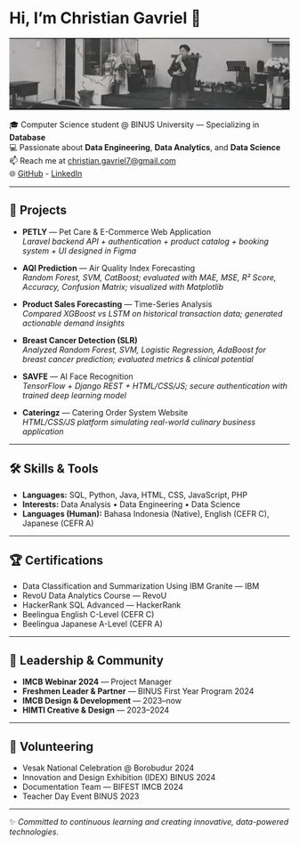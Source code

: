 # Hi, I’m Christian Gavriel 👋 

![Christian Gavriel](img/linkedinheader.jpg)

🎓 Computer Science student @ BINUS University — Specializing in **Database**  
💻 Passionate about **Data Engineering**, **Data Analytics**, and **Data Science**  
📫 Reach me at [christian.gavriel7@gmail.com](mailto:christian.gavriel7@gmail.com)  
🌐 [GitHub](https://github.com/christiangavriel) - [LinkedIn](https://linkedin.com/in/christiangavriel)

---

## 🚀 Projects

- **PETLY** — Pet Care & E-Commerce Web Application  
  _Laravel backend API + authentication + product catalog + booking system + UI designed in Figma_

- **AQI Prediction** — Air Quality Index Forecasting  
  _Random Forest, SVM, CatBoost; evaluated with MAE, MSE, R² Score, Accuracy, Confusion Matrix; visualized with Matplotlib_

- **Product Sales Forecasting** — Time-Series Analysis  
  _Compared XGBoost vs LSTM on historical transaction data; generated actionable demand insights_

- **Breast Cancer Detection (SLR)**  
  _Analyzed Random Forest, SVM, Logistic Regression, AdaBoost for breast cancer prediction; evaluated metrics & clinical potential_

- **SAVFE** — AI Face Recognition  
  _TensorFlow + Django REST + HTML/CSS/JS; secure authentication with trained deep learning model_

- **Cateringz** — Catering Order System Website  
  _HTML/CSS/JS platform simulating real-world culinary business application_

---

## 🛠️ Skills & Tools

- **Languages:** SQL, Python, Java, HTML, CSS, JavaScript, PHP  
- **Interests:** Data Analysis • Data Engineering • Data Science  
- **Languages (Human):** Bahasa Indonesia (Native), English (CEFR C), Japanese (CEFR A)

---

## 🏆 Certifications

- Data Classification and Summarization Using IBM Granite — IBM  
- RevoU Data Analytics Course — RevoU  
- HackerRank SQL Advanced — HackerRank  
- Beelingua English C-Level (CEFR C)  
- Beelingua Japanese A-Level (CEFR A)

---

## 🌱 Leadership & Community

- **IMCB Webinar 2024** — Project Manager  
- **Freshmen Leader & Partner** — BINUS First Year Program 2024  
- **IMCB Design & Development** — 2023–now  
- **HIMTI Creative & Design** — 2023–2024  

---

## 🤝 Volunteering

- Vesak National Celebration @ Borobudur 2024  
- Innovation and Design Exhibition (IDEX) BINUS 2024  
- Documentation Team — BIFEST IMCB 2024  
- Teacher Day Event BINUS 2023  

---

✨ _Committed to continuous learning and creating innovative, data-powered technologies._
